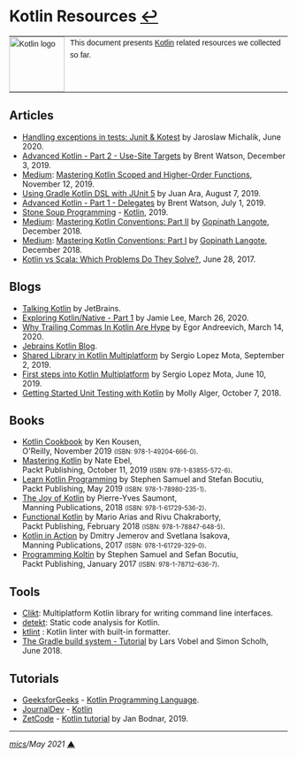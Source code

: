 # <span id="top">Kotlin Resources</span> <span style="size:30%;"><a href="README.md">↩</a></span>

<table style="font-family:Helvetica,Arial;font-size:14px;line-height:1.6;">
  <tr>
  <td style="border:0;padding:0 10px 0 0;min-width:25%;"><a href="https://kotlinlang.org/" rel="external"><img src="https://kotlinlang.org/assets/images/open-graph/kotlin_250x250.png" width="100" alt="Kotlin logo"/></a></td>
  <td style="border:0;padding:0;vertical-align:text-top;">This document presents <a href="https://kotlinlang.org/" rel="external">Kotlin</a> related resources we collected so far.
  </td>
  </tr>
</table>

## <span id="articles">Articles</span>

- [Handling exceptions in tests: Junit & Kotest][article_junit] by Jaroslaw Michalik, June 2020.
- [Advanced Kotlin - Part 2 - Use-Site Targets](https://americanexpress.io/advanced-kotlin-use-site-targets/) by Brent Watson, December 3, 2019.
- [Medium]: [Mastering Kotlin Scoped and Higher-Order Functions](https://blog.kotlin-academy.com/mastering-kotlin-scoped-and-higher-order-functions-23e2dd34d660), November 12, 2019.
- [Using Gradle Kotlin DSL with JUnit 5](https://technology.lastminute.com/junit5-kotlin-and-gradle-dsl/) by Juan Ara, August 7, 2019.
- [Advanced Kotlin - Part 1 - Delegates](https://americanexpress.io/advanced-kotlin-delegates/) by Brent Watson, July 1, 2019.
- [Stone Soup Programming](https://stonesoupprogramming.com/) - [Kotlin](https://stonesoupprogramming.com/category/kotlin/), 2019.
- [Medium]: [Mastering Kotlin Conventions: Part II](https://medium.com/insiden26/mastering-kotlin-conventions-get-set-in-rangeto-part-ii-6b0cce3fbe16) by [Gopinath Langote](https://medium.com/@gopinathlangote), December 2018.
- [Medium]: [Mastering Kotlin Conventions: Part I](https://medium.com/insiden26/mastering-kotlin-conventions-plus-minus-compareto-inc-dec-times-div-part-i-1a34b20aaf4) by [Gopinath Langote](https://medium.com/@gopinathlangote), December 2018.
- [Kotlin vs Scala: Which Problems Do They Solve?][article_kotlin_scala], June 28, 2017.

## <span id="blogs">Blogs</span>

- [Talking Kotlin](https://talkingkotlin.com/) by JetBrains.
- [Exploring Kotlin/Native - Part 1][blog_exploring] by Jamie Lee, March 26, 2020.
- [Why Trailing Commas In Kotlin Are Hype](https://blog.egorand.me/why-trailing-commas-in-kotlin-are-hype/) by Egor Andreevich, March 14, 2020.
- [Jebrains Kotlin Blog](https://blog.jetbrains.com/kotlin/).
- [Shared Library in Kotlin Multiplatform](https://blog.karumi.com/shared-library-in-kotlin-multiplatform/) by Sergio Lopez Mota, September 2, 2019.
- [First steps into Kotlin Multiplatform](https://blog.karumi.com/first-steps-into-kotlin-multiplatform/) by Sergio Lopez Mota, June 10, 2019.
- [Getting Started Unit Testing with Kotlin](https://spin.atomicobject.com/2018/10/07/kotlin-unit-testing/) by Molly Alger, October 7, 2018.

## <span id="books">Books</span>

- [Kotlin Cookbook][book_kotlin_cookbook] by Ken Kousen,<br/>O'Reilly, November 2019 <span style="font-size:80%;">(ISBN: 978-1-49204-666-0)</span>.
- [Mastering Kotlin](https://www.packtpub.com/application-development/mastering-kotlin) by Nate Ebel,<br/>
  Packt Publishing, October 11, 2019 <span style="font-size:80%;">(ISBN: 978-1-83855-572-6)</span>.
- [Learn Kotlin Programming][book_kotlin_programming] by Stephen Samuel and Stefan Bocutiu, <br/>Packt Publishing, May 2019 <span style="font-size:80%;">(ISBN: 978-1-78980-235-1)</span>.
- [The Joy of Kotlin][book_joy_kotlin] by Pierre-Yves Saumont,<br/>Manning Publications, 2018 <span style="font-size:80%;">(ISBN: 978-1-61729-536-2)</span>.
- [Functional Kotlin](book_functional_kotlin) by Mario Arias and Rivu Chakraborty,<br/>Packt Publishing, February 2018 <span style="font-size:80%;">(ISBN: 978-1-78847-648-5)</span>.
- [Kotlin in Action][book_kotlin_in_action] by Dmitry Jemerov and Svetlana Isakova,<br/>Manning Publications, 2017 <span style="font-size:80%;">(ISBN: 978-1-61729-329-0)</span>.
- [Programming Koltin][book_programming_kotlin] by Stephen Samuel and Sefan Bocutiu,<br/>Packt Publishing, January 2017 <span style="font-size:80%;">(ISBN: 978-1-78712-636-7)</span>.

## <span id="tools">Tools</span>

- [Clikt][clikt_home]: Multiplatform Kotlin library for writing command line interfaces.
- [detekt][detekt_home]: Static code analysis for Kotlin.
- [ktlint] : Kotlin linter with built-in formatter.
- [The Gradle build system - Tutorial][tool_vogella] by Lars Vobel and Simon Scholh, June 2018.

## <span id="tutorials">Tutorials</span>

- [GeeksforGeeks](https://www.geeksforgeeks.org/) - [Kotlin Programming Language](https://www.geeksforgeeks.org/kotlin-programming-language/).
- [JournalDev](https://www.journaldev.com/) - [Kotlin][tuto_journaldev]
- [ZetCode](http://zetcode.com/) - [Kotlin tutorial](http://zetcode.com/all/#kotlin) by Jan Bodnar, 2019.

***

*[mics](https://lampwww.epfl.ch/~michelou/)/May 2021* [**&#9650;**](#top)
<span id="bottom">&nbsp;</span>

<!-- link refs -->

[article_junit]: https://kotlintesting.com/handling-exceptions-in-tests/
[article_kotlin_scala]: https://superkotlin.com/kotlin-vs-scala/
[blog_exploring]: https://www.bignerdranch.com/blog/exploring-kotlin-native-part-1/
[book_functional_kotlin]: https://www.packtpub.com/application-development/functional-kotlin
[book_joy_kotlin]: https://www.manning.com/books/the-joy-of-kotlin
[book_kotlin_cookbook]: https://www.oreilly.com/library/view/kotlin-cookbook/9781492046660/
[book_kotlin_in_action]: https://www.manning.com/books/kotlin-in-action
[book_kotlin_programming]: https://www.packtpub.com/application-development/learn-kotlin-programming-second-edition
[book_programming_kotlin]: https://www.packtpub.com/in/application-development/programming-kotlin
[clikt_home]: https://ajalt.github.io/clikt/
[detekt_home]: https://detekt.github.io/detekt/
[ktlint]: https://ktlint.github.io/
[medium]: https://medium.com/
[tool_vogella]: https://www.vogella.com/tutorials/Gradle/article.html
[tuto_journaldev]: https://www.journaldev.com/kotlin
